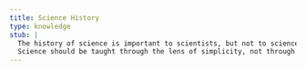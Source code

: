 ```yaml
---
title: Science History
type: knowledge
stub: |
  The history of science is important to scientists, but not to science students.
  Science should be taught through the lens of simplicity, not through the lens of history.
---
```


